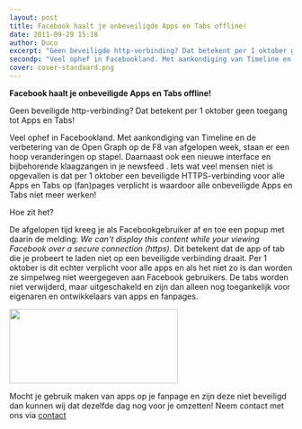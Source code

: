 ```yaml
---
layout: post
title: Facebook haalt je onbeveiligde Apps en Tabs offline!
date: 2011-09-29 15:18
author: Duco
excerpt: "Geen beveiligde http-verbinding? Dat betekent per 1 oktober geen toegang tot Apps en Tabs!"
secondp: "Veel ophef in Facebookland. Met aankondiging van Timeline en de verbetering van de Open Graph op de F8 van afgelopen week, staan er een hoop veranderingen op stapel. Daarnaast ook een nieuwe interface en bijbehorende klaagzangen in je newsfeed . Iets wat veel mensen niet is opgevallen is dat per 1 oktober een beveiligde HTTPS-verbinding voor alle Apps en Tabs op (fan)pages verplicht is waardoor alle onbeveiligde Apps en Tabs niet meer werken!"
cover: cover-standaard.png
---
```

<strong>Facebook haalt je onbeveiligde Apps en Tabs offline!</strong>

Geen beveiligde http-verbinding? Dat betekent per 1 oktober geen toegang tot Apps en Tabs!

Veel ophef in Facebookland. Met aankondiging van Timeline en de verbetering van de Open Graph op de F8 van afgelopen week, staan er een hoop veranderingen op stapel. Daarnaast ook een nieuwe interface en bijbehorende klaagzangen in je newsfeed . Iets wat veel mensen niet is opgevallen is dat per 1 oktober een beveiligde HTTPS-verbinding voor alle Apps en Tabs op (fan)pages verplicht is waardoor alle onbeveiligde Apps en Tabs niet meer werken! <del>
</del>

Hoe zit het?

De afgelopen tijd kreeg je als Facebookgebruiker af en toe een popup met daarin de melding: <em>We can't display this content while your viewing Facebook over a secure connection (https). </em>Dit betekent dat de app of tab die je probeert te laden niet op een beveiligde verbinding draait. Per 1 oktober is dit echter verplicht voor alle apps en als het niet zo is dan worden ze simpelweg niet weergegeven aan Facebook gebruikers. De tabs worden niet verwijderd, maar uitgeschakeld en zijn dan alleen nog toegankelijk voor eigenaren en ontwikkelaars van apps en fanpages.

<a href="http://www.nubisonline.nl/wp-content/uploads/2011/09/facebook-turn-off-secure-browsing2.png"><img class="aligncenter size-medium wp-image-943" title="facebook-turn-off-secure-browsing" src="http://www.nubisonline.nl/wp-content/uploads/2011/09/facebook-turn-off-secure-browsing2-300x133.png" alt="" width="300" height="133" /></a>

Mocht je gebruik maken van apps op je fanpage en zijn deze niet beveiligd dan kunnen wij dat dezelfde dag nog voor je omzetten! Neem contact met ons via <a href="http://www.nubisonline.nl/contact-pagina/">contact</a> 

&nbsp;
